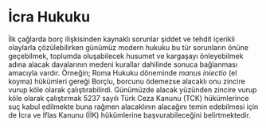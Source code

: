 # İcra Hukuku

İlk çağlarda borç ilişkisinden kaynaklı sorunlar şiddet ve tehdit içerikli olaylarla çözülebilirken günümüz modern hukuku bu tür sorunların önüne geçebilmek, toplumda oluşabilecek husumet ve kargaşayı önleyebilmek adına alacak davalarının medeni kurallar dahilinde sonuca bağlanması amacıyla vardır. Örneğin; Roma Hukuku döneminde *manus iniectio* (el koyma) hükümleri gereği Borçlu, borcunu ödemezse alacaklı onu zincire vurup köle olarak çalıştırabilirdi. Günümüzde alacak yüzünden zincire vurup köle olarak çalıştırmak 5237 sayılı Türk Ceza Kanunu (TCK) hükümlerince suç kabul edilmekte buna rağmen alacaklının alacağını temin edebilmesi için de İcra ve İflas Kanunu (İİK) hükümlerine başvurabileceğini belirtmektedir.

